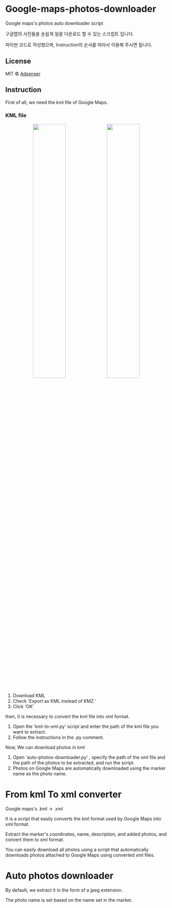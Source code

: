 # Google-maps-photos-downloader
Google maps's photos auto downloader script

구글맵의 사진들을 손쉽게 일괄 다운로드 할 수 있는 스크립트 입니다.

파이썬 코드로 작성했으며, Instruction의 순서를 따라서 이용해 주시면 됩니다.

## License

MIT © <a href="https://github.com/Adsenser/">Adsenser</a>

## Instruction

First of all, we need the kml file of Google Maps.

### KML file

<p align="center">
  <img width="45%" src="https://cdn-dev.damoat.com/%E1%84%89%E1%85%B3%E1%84%8F%E1%85%B3%E1%84%85%E1%85%B5%E1%86%AB%E1%84%89%E1%85%A3%E1%86%BA%202024-04-14%2017.24.56.png">
  <img width="45%" src="https://cdn-dev.damoat.com/%E1%84%89%E1%85%B3%E1%84%8F%E1%85%B3%E1%84%85%E1%85%B5%E1%86%AB%E1%84%89%E1%85%A3%E1%86%BA%202024-04-14%2017.25.06.png">
</p>

1. Download KML 
2. Check 'Export as KML instead of KMZ.'
3. Click 'OK'

then, it is necessary to convert the kml file into xml format.

1. Open the 'kml-to-xml.py' script and enter the path of the kml file you want to extract.
2. Follow the instructions in the .py comment.

Now, We can download photos in kml

1. Open 'auto-photos-downloader.py' , specify the path of the xml file and the path of the photos to be extracted, and run the script.
2. Photos on Google Maps are automatically downloaded using the marker name as the photo name.

# From kml To xml converter
Google maps's .kml -> .xml 

It is a script that easily converts the kml format used by Google Maps into xml format.

Extract the marker's coordinates, name, description, and added photos, and convert them to xml format.

You can easily download all photos using a script that automatically downloads photos attached to Google Maps using converted xml files.

# Auto photos downloader
By default, we extract it in the form of a jpeg extension.

The photo name is set based on the name set in the marker.


